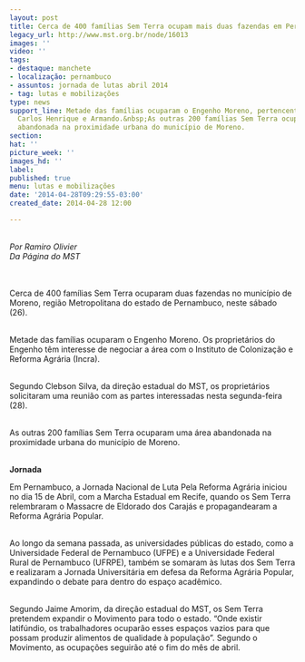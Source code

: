 ```yaml
---
layout: post
title: Cerca de 400 famílias Sem Terra ocupam mais duas fazendas em Pernambuco
legacy_url: http://www.mst.org.br/node/16013
images: ''
video: ''
tags:
- destaque: manchete
- localização: pernambuco
- assuntos: jornada de lutas abril 2014
- tag: lutas e mobilizações
type: news
support_line: Metade das famílias ocuparam o Engenho Moreno, pertencente aos latifundiários
  Carlos Henrique e Armando.&nbsp;As outras 200 famílias Sem Terra ocuparam uma área
  abandonada na proximidade urbana do município de Moreno.
section: 
hat: ''
picture_week: ''
images_hd: ''
label: 
published: true
menu: lutas e mobilizações
date: '2014-04-28T09:29:55-03:00'
created_date: 2014-04-28 12:00

---
```

<p class="MsoNormal"><em><br>Por Ramiro Olivier<br>Da Página do MST</em><br>&nbsp;</p><p class="MsoNormal"><br>Cerca de 400 famílias Sem Terra ocuparam duas fazendas no município de Moreno, região Metropolitana do estado de Pernambuco, neste sábado (26).</p><p class="MsoNormal"><br>Metade das famílias ocuparam o Engenho Moreno. Os proprietários do Engenho têm interesse de negociar a área com o Instituto de Colonização e Reforma Agrária (Incra).</p><p class="MsoNormal"><br>Segundo Clebson Silva, da direção estadual do MST, os proprietários solicitaram uma reunião com as partes interessadas nesta segunda-feira (28).</p><p class="MsoNormal"><br>As outras 200 famílias Sem Terra ocuparam uma área abandonada na proximidade urbana do município de Moreno.</p><p class="MsoNormal"><br><strong>Jornada</strong></p><p class="MsoNormal">Em Pernambuco, a Jornada Nacional de Luta Pela Reforma Agrária iniciou no dia 15 de Abril, com a Marcha Estadual em Recife, quando os Sem Terra relembraram o Massacre de Eldorado dos Carajás e propagandearam a Reforma Agrária Popular.</p><p class="MsoNormal"><br>Ao longo da semana passada, as universidades públicas do estado, como a Universidade Federal de Pernambuco (UFPE) e a Universidade Federal Rural de Pernambuco (UFRPE), também se somaram às lutas dos Sem Terra e realizaram a Jornada Universitária em defesa da Reforma Agrária Popular, expandindo o debate para dentro do espaço acadêmico.</p><p class="MsoNormal"><br>Segundo Jaime Amorim, da direção estadual do MST, os Sem Terra pretendem expandir o Movimento para todo o estado. “Onde existir latifúndio, os trabalhadores ocuparão esses espaços vazios para que possam produzir alimentos de qualidade à população”.&nbsp;Segundo o Movimento, as ocupações seguirão até o fim do mês de abril.</p><p class="MsoNormal">&nbsp;</p>
